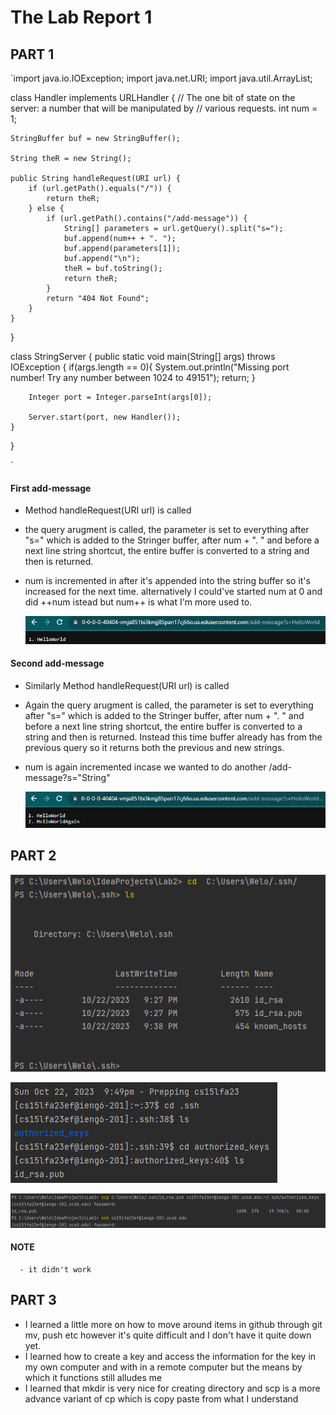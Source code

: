 
# The Lab Report 1

## PART 1

`import java.io.IOException;
import java.net.URI;
import java.util.ArrayList;

class Handler implements URLHandler {
    // The one bit of state on the server: a number that will be manipulated by
    // various requests.
    int num = 1;

    StringBuffer buf = new StringBuffer();

    String theR = new String();

    public String handleRequest(URI url) {
        if (url.getPath().equals("/")) {
            return theR;
        } else {
            if (url.getPath().contains("/add-message")) {
                String[] parameters = url.getQuery().split("s=");
                buf.append(num++ + ". ");
                buf.append(parameters[1]);
                buf.append("\n");
                theR = buf.toString();
                return theR;
            }
            return "404 Not Found";
        }
    }
}

class StringServer {
    public static void main(String[] args) throws IOException {
        if(args.length == 0){
            System.out.println("Missing port number! Try any number between 1024 to 49151");
            return;
        }

        Integer port = Integer.parseInt(args[0]);

        Server.start(port, new Handler());
    }
}

`

#### First add-message

- Method handleRequest(URI url) is called
- the query arugment is called, the parameter is set to everything after "s=" which is added to the Stringer buffer, after num + ". " and before a next line string shortcut, the entire buffer is converted to a string and then is returned.
- num is incremented in after it's appended into the string buffer so it's increased for the next time. alternatively I could've started num at 0 and did ++num istead but num++ is what I'm more used to.


  ![Image](Part1_1.png)

#### Second add-message 

- Similarly Method handleRequest(URI url) is called
- Again the query arugment is called, the parameter is set to everything after "s=" which is added to the Stringer buffer, after num + ". " and before a next line string shortcut, the entire buffer is converted to a string and then is returned. Instead this time buffer already has from the previous query so it returns both the previous and new strings.
- num is again incremented incase we wanted to do another /add-message?s="String"
  
  ![Image](Part1_2.png)

## PART 2


  ![Image](PrivateKeyOnComp.png)

  
  ![Image](PublicKeyInSSH2.png)


  ![Images](NoWorky.png)

  #### NOTE
      - it didn't work

## PART 3

- I learned a little more on how to move around items in github through git mv, push etc however it's quite difficult and I don't have it quite down yet.
- I learned how to create a key and access the information for the key in my own computer and with in a remote computer but the means by which it functions still alludes me
- I learned that mkdir is very nice for creating directory and scp is a more advance variant of cp which is copy paste from what I understand








